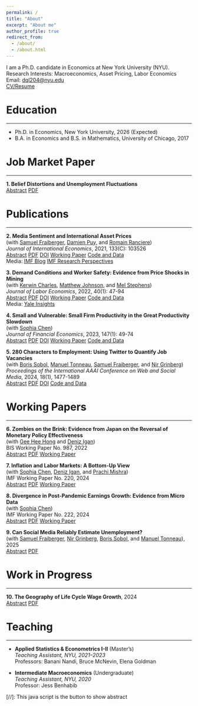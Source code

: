 ```yaml
---
permalink: /
title: "About"
excerpt: "About me"
author_profile: true
redirect_from: 
  - /about/
  - /about.html
---
```


I am a Ph.D. candidate in Economics at New York University (NYU). \
Research Interests: Macroeconomics, Asset Pricing, Labor Economics \
Email: [dql204@nyu.edu](mailto:dql204@nyu.edu) \
[CV/Resume](../CV_Do_Lee.pdf)

Education
=========
---
* Ph.D. in Economics, New York University, 2026 (Expected)
* B.A. in Economics and B.S. in Mathematics, University of Chicago, 2017  

<div id="Research">
</div>

Job Market Paper
=========
---
**1. Belief Distortions and Unemployment Fluctuations** \
<a href="#/" onclick="visib('BDUF')">Abstract</a> [PDF](../files/main.pdf)  
<div id="BDUF" style="display: none; text-align: justify; line-height: 1.2" >
This paper studies unemployment fluctuations when expectations deviate from a rational benchmark. By using survey forecasts, I decompose time-series and cross-sectional variation in job filling rates. Under subjective beliefs, hiring is driven by predictable errors in cash flow expectations, while discount rates play a minor role. In contrast, rational expectations assign a dominant role to discount rates. Survey measures of the user cost of labor are acyclical, indicating more rigidity under subjective beliefs. The findings suggest that belief distortions can amplify unemployment fluctuations: over-optimism about cash flows during expansions leads to future disappointment, which suppresses labor demand during recessions even as perceived labor costs remain persistently high. 
<br>
<IMG src="../files/time_series_cycle_h20.png"  alt="BDUF"/>
<br>
</div>

Publications
=========
---
**2. Media Sentiment and International Asset Prices** \
(with [Samuel Fraiberger](https://www.samuelfraiberger.com/), [Damien Puy](https://sites.google.com/view/damienpuy), and [Romain Ranciere](https://rranciere.academia.edu/)) \
*Journal of International Economics*, 2021, 133(C): 103526 \
<a href="#/" onclick="visib('FLPR2021')">Abstract</a> [PDF](../files/mediaSentiment.pdf) [DOI](https://doi.org/10.1016/j.jinteco.2021.103526) [Working Paper](https://www.nber.org/papers/w25353) [Code and Data](https://doi.org/10.7910/DVN/QNKFJF) \
Media: [IMF Blog](https://www.imf.org/en/Blogs/Articles/2019/12/16/blog-the-power-of-text) [IMF Research Perspectives](https://www.imf.org/-/media/Files/Research/research-perspective/2019/SpringSummer/index.ashx) 
<div id="FLPR2021" style="display: none; text-align: justify; line-height: 1.2" >
We investigate the relationship between media sentiment and international equity prices using a new dataset of 4 million news articles published between 1991 and 2015. Three key results emerge. First, news sentiment robustly predicts future daily returns around the world. However, we find a sharp contrast between the effect of local news and that of global news: whereas local news optimism (pessimism) predicts a small and transitory increase (decrease) in local equity returns, global news sentiment has a larger impact on returns that does not reverse in the short run. Second, news sentiment affects local prices mainly through the investment decisions of foreign—rather than local—investors. Third, large variations in global news sentiment predominantly happen in the absence of new information about fundamentals, suggesting that movements in global sentiment capture variations in investors' sentiment. Taken together, our findings illustrate the key role played by foreign news and investors' sentiment in driving local asset prices.
<br>
<IMG src="../files/time_series_cycle_h20.png"  alt="FLPR2021" style="width:70%; height:auto;"/>
<br>
</div>

**3. Demand Conditions and Worker Safety: Evidence from Price Shocks in Mining** \
(with [Kerwin Charles](https://faculty.som.yale.edu/kerwincharles/), [Matthew Johnson](https://sites.google.com/site/mslaterjohnson/home?authuser=0), and [Mel Stephens](https://sites.lsa.umich.edu/mstep/)) \
*Journal of Labor Economics*, 2022, 40(1): 47-94 \
<a href="#/" onclick="visib('CJLS2022')">Abstract</a> [PDF](../files/Mining.pdf) [DOI](https://doi.org/10.1086/713887) [Working Paper](https://www.nber.org/papers/w26401) [Code and Data](https://github.com/doqlee/mining) \
Media: [Yale Insights](https://insights.som.yale.edu/insights/firms-sacrifice-worker-safety-when-demand-is-high) 
<div id="CJLS2022" style="display: none; text-align: justify; line-height: 1.2" >
We investigate how demand conditions affect employers' provision of safety---something about which theory is ambivalent. Positive demand shocks relax financial constraints that limit safety investment but simultaneously raise the opportunity cost of increasing safety rather than production. We study the US metals mining sector, leveraging exogenous demand shocks from short-term variation in global commodity prices. We find that positive price shocks substantially increase workplace injury rates and safety regulation noncompliance. While these results indicate the general dominance of the opportunity cost effect, shocks that only increase mines' cash flow lower injury rates, illustrating that financial constraints also affect safety.
<br>
<IMG src="../files/CJLS2022.png"  alt="CJLS2022"/>
<br>
</div>

**4. Small and Vulnerable: Small Firm Productivity in the Great Productivity Slowdown** \
(with [Sophia Chen](https://sites.google.com/site/sophiachenecon/home)) \
*Journal of Financial Economics*, 2023, 147(1): 49-74 \
<a href="#/" onclick="visib('CL2023')">Abstract</a> [PDF](../files/SmallAndVulnerable.pdf) [DOI](https://doi.org/10.1016/j.jfineco.2022.09.007) [Working Paper]([https://www.nber.org/papers/w26401](https://doi.org/10.5089/9781513564647.001)) [Code and Data](https://doi.org/10.17632/49wv286my4.1)
<div id="CL2023" style="display: none; text-align: justify; line-height: 1.2" >
We show that the TFP growth of European micro, small, and medium-sized firms (SMEs) diverged from large firms after the global financial crisis. The average postcrisis TFP growth of medium-sized, small, and micro firms was, respectively, 1.1, 2.9, and 5.4 percentage points lower than that of large firms. This SME productivity gap is larger for firms with more severe credit supply shocks. The gap is partially attributable to a larger postcrisis reduction in intangible capital at SMEs than at large firms. Horseraces suggest that SME indicators are more robust and more powerful predictors of postcrisis TFP growth than other indicators.
<br>
<IMG src="../files/CL2023.png"  alt="CL2023" style="width:70%; height:auto;"/>
<br>
</div>

**5. 280 Characters to Employment: Using Twitter to Quantify Job Vacancies** \
(with [Boris Sobol](https://scholar.google.com/citations?user=LyWADs0AAAAJ&hl=en), [Manuel Tonneau](https://manueltonneau.com/), [Samuel Fraiberger](https://www.samuelfraiberger.com/), and [Nir Grinberg](https://cris.bgu.ac.il/en/persons/nir-grinberg)) \
*Proceedings of the International AAAI Conference on Web and Social Media*, 2024, 18(1), 1477-1489 \
<a href="#/" onclick="visib('STFGL2024')">Abstract</a> [PDF](../files/job_offers_twitter_icwsm_2023.pdf) [DOI](https://doi.org/10.1609/icwsm.v18i1.31403) [Code and Data](https://github.com/Socially-Embedded-Lab/twitter-job-postings)
<div id="STFGL2024" style="display: none; text-align: justify; line-height: 1.2" >
Accurate assessment of workforce needs is critical for designing well-informed economic policy and improving market efficiency. While surveys are the gold standard for estimating when and where workers are needed, they also have important limitations, most notably their substantial costs, dependence on existing and extensive surveying infrastructure, and limited temporal, geographical, and sectorial resolution. Here, we investigate the potential of social media to provide a complementary signal for estimating labor market demand. We introduce a novel statistical approach for extracting information about the location and occupation advertised in job vacancies posted on Twitter. We then construct an aggregate index of labor market demand by occupational class in every major U.S. city from 2015 to 2022, which we evaluate against two sources of official statistics and an index from a large aggregator of online job postings. We find that the newly constructed index is strongly correlated with official statistics and, in some cases, advantageous compared to statistics from job aggregators. Moreover, we demonstrate that our index can robustly improve the prediction of official statistics across occupations and states.
<br>
<IMG src="../files/STFGL2024.png"  alt="STFGL2024"/>
<br>
</div>

Working Papers
=========
---

**6. Zombies on the Brink: Evidence from Japan on the Reversal of Monetary Policy Effectiveness** \
(with [Gee Hee Hong](https://sites.google.com/site/geeheehong/home) and [Deniz Igan](https://www.bis.org/author/deniz_igan.htm)) \
BIS Working Paper No. 987, 2022 \
<a href="#/" onclick="visib('HIL2022')">Abstract</a> [PDF](../files/Japan.pdf) [Working Paper](https://www.bis.org/publ/work987.htm)
<div id="HIL2022" style="display: none; text-align: justify; line-height: 1.2" >
How does unconventional monetary policy affect corporate capital structure and investment decisions? We study the transmission channel of quantitative easing and its potential diminishing returns on investment from a corporate finance perspective. Using a rich bankfirm matched data of Japanese firms with information on corporate debt and investment, we study how firms adjust their capital structure in response to the changes in term premia. Investment responds positively to a reduction in the term premium on average. However, there is a significant degree of cross-sectional variation in firm response: healthier firms increase capital spending and cash holdings, while financially vulnerable firms take advantage of lower long-term yields to refinance without increasing investment.
<br>
<IMG src="../files/HIL2022.png"  alt="HIL2022" style="width:70%; height:auto;"/>
<br>
</div>

**7. Inflation and Labor Markets: A Bottom-Up View** \
(with [Sophia Chen](https://sites.google.com/site/sophiachenecon/home), [Deniz Igan](https://www.bis.org/author/deniz_igan.htm), and [Prachi Mishra](https://prachimishra.in/)) \
IMF Working Paper No. 220, 2024 \
<a href="#/" onclick="visib('CILM2024')">Abstract</a> [PDF](../files/HomebaseInflation.pdf) [Working Paper](https://doi.org/10.5089/9798400291807.001)
<div id="CILM2024" style="display: none; text-align: justify; line-height: 1.2" >
U.S. inflation surged in 2021-22 and has since declined, driven largely by a sharp drop in goods inflation, though services inflation remains elevated. This paper zooms into services inflation, using proprietary microdata on wages to examine its relationship with service sector wage growth at the Metropolitan Statistical Area (MSA) level. We estimate the wage-price pass-through with a local projection instrumental variable model that exploits variation in labor market tightness across MSAs. Our findings reveal a positive and significant relationship between wages and price growth, with a lag. This suggests that the effects of tight labor markets are persistent and may influence the pace of progression toward the inflation target.
<br>
<IMG src="../files/CILM2024.png"  alt="CILM2024" style="width:70%; height:auto;"/>
<br>
</div>

**8. Divergence in Post-Pandemic Earnings Growth: Evidence from Micro Data** \
(with [Sophia Chen](https://sites.google.com/site/sophiachenecon/home)) \
IMF Working Paper No. 222, 2024 \
<a href="#/" onclick="visib('CL2024')">Abstract</a> [PDF](../files/HB_analysis.pdf) [Working Paper](https://doi.org/10.5089/9798400291814.001)
<div id="CL2024" style="display: none; text-align: justify; line-height: 1.2" >
We analyze post-pandemic labor earnings using employer-employee data and find that earnings grew faster in counties with tighter labor markets and with greater access to loans through the Paycheck Protection Program (PPP), with the impact of PPP loans especially pronounced in areas with tighter labor markets. This divergence in earnings growth is particularly large for lower-paid, nonmanagerial workers, and those employed in smaller firms. Both wage increases and additional hours worked contributed to the overall growth in earnings. These findings align with a labor market competition framework, where tight labor markets reduce earnings disparities. Access to credit further strengthens the competition by relaxing firms’ financing constraints.
<br>
<IMG src="../files/CL2024.png"  alt="CL2024" style="width:70%; height:auto;"/>
<br>
</div>

**9. Can Social Media Reliably Estimate Unemployment?** \
(with [Samuel Fraiberger](https://www.samuelfraiberger.com/), [Nir Grinberg](https://cris.bgu.ac.il/en/persons/nir-grinberg), [Boris Sobol](https://scholar.google.com/citations?user=LyWADs0AAAAJ&hl=en), and [Manuel Tonneau](https://manueltonneau.com/)), 2025 \
<a href="#/" onclick="visib('FGLST2025')">Abstract</a> [PDF](../files/twitter_unemployment.pdf)  
<div id="FGLST2025" style="display: none; text-align: justify; line-height: 1.2" >
Digital trace data holds tremendous potential for measuring policy-relevant outcomes in real-time, yet its reliability is often questioned. Here, we propose a principled yet simple approach: capturing individual disclosures of unemployment using a custom large language model and post-stratification adjustment using inferred user demographics. We show that our methodology consistently outperforms the industry's forecasting average, and can improve the predictions of U.S. unemployment insurance claims, up to two weeks in advance, at the national, state, and city levels at both turbulent and stable times. The results demonstrate the potential of combining large language models with statistical modeling to complement traditional survey methodology, and contribute to better-informed policymaking, especially at turbulent times.
<br>
<IMG src="../files/FGLST2025.png"  alt="FGLST2025"/>
<br>
</div>

Work in Progress
=========
---

**10. The Geography of Life Cycle Wage Growth**, 2024 \
<a href="#/" onclick="visib('GLC2024')">Abstract</a> [PDF](../files/LifeCycle.pdf)  
<div id="GLC2024" style="display: none; text-align: justify; line-height: 1.2" >
This paper uses representative large-sample household surveys to document that life cycle wage growth varies substantially across areas within the United States. Wages grow more over the life cycle in richer Combined Statistical Areas (CSA) with higher income per capita. For example, after 20 years of experience, the average worker's wage is about 90.2% higher in Washington, DC, the richest area in the sample, but only by 66.1% in
El Paso, TX, the poorest CSA in the sample. These geographic disparities persist even after conditioning on educational attainment groups. A counterfactual accounting exercise suggests that differences in educational attainment plays only a modest role by accounting for about 13.1\% of the differences in experience-wage profiles. The result is consistent with theories in which workers in poor areas accumulate less human capital on the job, or stronger search frictions in poor areas prevent workers from climbing the job ladder.
<br>
<IMG src="../files/scatter_csa_year.png"  alt="GLC2024" style="width:70%; height:auto;"/>
<br>
</div>

<div id="Teaching">
</div>

Teaching
=========
---

* **Applied Statistics & Econometrics I-II** (Master’s)  
  *Teaching Assistant, NYU, 2021–2023*  
  Professors: Banani Nandi, Bruce McNevin, Elena Goldman

* **Intermediate Macroeconomics** (Undergraduate)  
  *Teaching Assistant, NYU, 2020*  
  Professor: Jess Benhabib


[//]: This java script is the button to show abstract
<script>
 function visib(id) {
  var x = document.getElementById(id);
  if (x.style.display === "block") {
    x.style.display = "none";
  } else {
    x.style.display = "block";
  }
}
</script>
